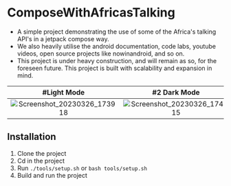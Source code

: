 # ComposeWithAfricasTalking
- A simple project demonstrating the use of some of the Africa's talking API's in a 
jetpack compose way. 
- We also heavily utilise the android documentation, code labs, youtube videos, open source projects like nowinandroid, and so on. 
- This project is under heavy construction, and will remain as so, for the foreseen future. This project is built with scalability and expansion in mind.

| #Light Mode    | #2 Dark Mode   |
| :---: | :---: |
| ![Screenshot_20230326_173918](https://user-images.githubusercontent.com/28810111/227786216-c562c549-3b6f-468c-89df-40f1481fcd6b.png)   | ![Screenshot_20230326_174015](https://user-images.githubusercontent.com/28810111/227786209-ba4c105c-a907-4346-865e-d783982279fe.png)   |

## Installation
1. Clone the project
2. Cd in the project
3. Run `./tools/setup.sh` or `bash tools/setup.sh`
4. Build and run the project
